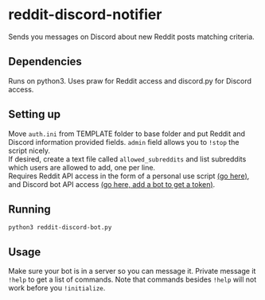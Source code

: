 reddit-discord-notifier
=====
Sends you messages on Discord about new Reddit posts matching criteria.  

Dependencies
-----
Runs on python3. Uses praw for Reddit access and discord.py for Discord access.  

Setting up
-----
Move `auth.ini` from TEMPLATE folder to base folder and put Reddit and Discord information provided fields. `admin` field allows you to `!stop` the script nicely.  
If desired, create a text file called `allowed_subreddits` and list subreddits which users are allowed to add, one per line.  
Requires Reddit API access in the form of a personal use script [(go here)](https://www.reddit.com/prefs/apps), and Discord bot API access [(go here, add a bot to get a token)](https://discordapp.com/developers/applications/).  

Running
-----
`python3 reddit-discord-bot.py`  

Usage
-----
Make sure your bot is in a server so you can message it. Private message it `!help` to get a list of commands. Note that commands besides `!help` will not work before you `!initialize`.  
